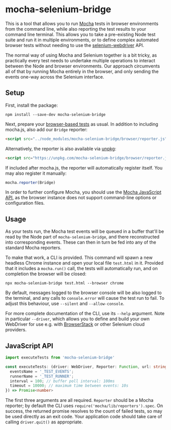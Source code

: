# mocha-selenium-bridge

This is a tool that allows you to run [Mocha] tests in browser environments from the command line, while also reporting the test results to your command line terminal. This allows you to take a pre-existing Node test suite and run it in multiple environments, or to define complex automated browser tests without needing to use the [selenium-webdriver] API.

The normal way of using Mocha and Selenium together is a bit tricky, as practically every test needs to undertake multiple operations to interact between the Node and browser environments. Our approach circumvents all of that by running Mocha entirely in the browser, and only sending the events one-way across the Selenium interface.

## Setup

First, install the package:

```
npm install --save-dev mocha-selenium-bridge
```

Next, prepare your [browser-based tests] as usual. In addition to including mocha.js, also add our `Bridge` reporter:

```html
<script src="../node_modules/mocha-selenium-bridge/browser/reporter.js"></script>
```

Alternatively, the reporter is also available via [unpkg]:

```html
<script src="https://unpkg.com/mocha-selenium-bridge/browser/reporter.js"></script>
```

If included after mocha.js, the reporter will automatically register itself. You may also register it manually:

```js
mocha.reporter(Bridge)
```

In order to further configure Mocha, you should use the [Mocha JavaScript API], as the browser instance does not support command-line options or configuration files.

## Usage

As your tests run, the Mocha test events will be queued in a buffer that'll be read by the Node part of `mocha-selenium-bridge`, and there reconstructed into corresponding events. These can then in turn be fed into any of the standard Mocha reporters.

To make that work, a CLI is provided. This command will spawn a new headless Chrome instance and open your local file `test.html` in it. Provided that it includes a `mocha.run()` call, the tests will automatically run, and on completion the browser will be closed:

```
npx mocha-selenium-bridge test.html --browser chrome
```

By default, messages logged to the browser console will be also logged to the terminal, and any calls to `console.error` will cause the test run to fail. To adjust this behaviour, use `--silent` and `--allow-console`.

For more complete documentation of the CLI, use its `--help` argument. Note in particular `--driver`, which allows you to define and build your own WebDriver for use e.g. with [BrowserStack] or other Selenium cloud providers.

## JavaScript API

```ts
import executeTests from 'mocha-selenium-bridge'

const executeTests: (driver: WebDriver, Reporter: Function, url: string, options?: {
  eventsName = '_TEST_EVENTS';
  runnerName = '_TEST_RUNNER';
  interval = 100; // buffer poll interval: 100ms
  timeout = 10000; // maximum time between events: 10s
}) => Promise<number>
```

The first three arguments are all required. `Reporter` should be a Mocha reporter; by default the CLI uses `require('mocha/lib/reporters').spec`. On success, the returned promise resolves to the count of failed tests, so may be used directly as an exit code. Your application code should take care of calling `driver.quit()` as appropriate.

[mocha]: https://mochajs.org/
[browser-based tests]: https://mochajs.org/#running-mocha-in-the-browser
[mocha javascript api]: https://mochajs.org/api/mocha
[selenium-webdriver]: https://www.npmjs.com/package/selenium-webdriver
[unpkg]: https://unpkg.com/
[browserstack]: https://www.browserstack.com/
